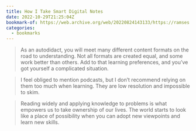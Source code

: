 ```yaml
---
title: How I Take Smart Digital Notes
date: 2022-10-29T21:25:04Z
bookmark-of: https://web.archive.org/web/20220824143133/https://ramses.blog/how-take-notes-part-1/
categories:
  - bookmarks
---
```


> As an autodidact, you will meet many different content formats on the road to understanding. Not all formats are created equal, and some work better than others. Add to that learning preferences, and you’ve got yourself a complicated situation.

> I feel obliged to mention podcasts, but I don’t recommend relying on them too much when learning. They are low resolution and impossible to skim.

> Reading widely and applying knowledge to problems is what empowers us to take ownership of our lives. The world starts to look like a place of possibility when you can adopt new viewpoints and learn new skills.
